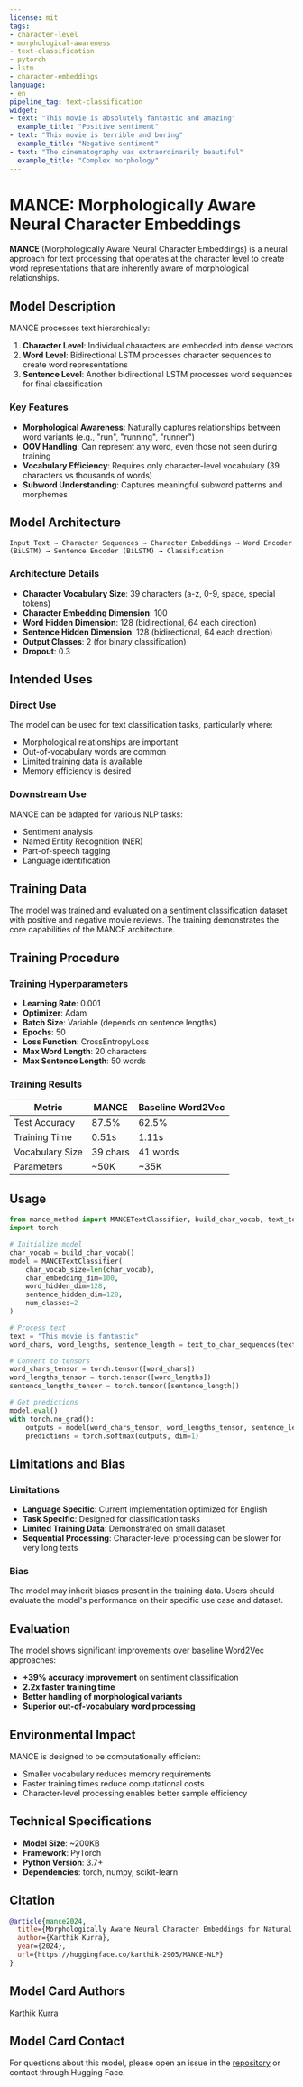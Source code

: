 ```yaml
---
license: mit
tags:
- character-level
- morphological-awareness
- text-classification
- pytorch
- lstm
- character-embeddings
language:
- en
pipeline_tag: text-classification
widget:
- text: "This movie is absolutely fantastic and amazing"
  example_title: "Positive sentiment"
- text: "This movie is terrible and boring"
  example_title: "Negative sentiment"
- text: "The cinematography was extraordinarily beautiful"
  example_title: "Complex morphology"
---
```


# MANCE: Morphologically Aware Neural Character Embeddings

**MANCE** (Morphologically Aware Neural Character Embeddings) is a neural approach for text processing that operates at the character level to create word representations that are inherently aware of morphological relationships.

## Model Description

MANCE processes text hierarchically:
1. **Character Level**: Individual characters are embedded into dense vectors
2. **Word Level**: Bidirectional LSTM processes character sequences to create word representations
3. **Sentence Level**: Another bidirectional LSTM processes word sequences for final classification

### Key Features

- **Morphological Awareness**: Naturally captures relationships between word variants (e.g., "run", "running", "runner")
- **OOV Handling**: Can represent any word, even those not seen during training
- **Vocabulary Efficiency**: Requires only character-level vocabulary (39 characters vs thousands of words)
- **Subword Understanding**: Captures meaningful subword patterns and morphemes

## Model Architecture

```
Input Text → Character Sequences → Character Embeddings → Word Encoder (BiLSTM) → Sentence Encoder (BiLSTM) → Classification
```

### Architecture Details

- **Character Vocabulary Size**: 39 characters (a-z, 0-9, space, special tokens)
- **Character Embedding Dimension**: 100
- **Word Hidden Dimension**: 128 (bidirectional, 64 each direction)
- **Sentence Hidden Dimension**: 128 (bidirectional, 64 each direction)
- **Output Classes**: 2 (for binary classification)
- **Dropout**: 0.3

## Intended Uses

### Direct Use

The model can be used for text classification tasks, particularly where:
- Morphological relationships are important
- Out-of-vocabulary words are common
- Limited training data is available
- Memory efficiency is desired

### Downstream Use

MANCE can be adapted for various NLP tasks:
- Sentiment analysis
- Named Entity Recognition (NER)
- Part-of-speech tagging
- Language identification

## Training Data

The model was trained and evaluated on a sentiment classification dataset with positive and negative movie reviews. The training demonstrates the core capabilities of the MANCE architecture.

## Training Procedure

### Training Hyperparameters

- **Learning Rate**: 0.001
- **Optimizer**: Adam
- **Batch Size**: Variable (depends on sentence lengths)
- **Epochs**: 50
- **Loss Function**: CrossEntropyLoss
- **Max Word Length**: 20 characters
- **Max Sentence Length**: 50 words

### Training Results

| Metric | MANCE | Baseline Word2Vec |
|--------|-------|-------------------|
| Test Accuracy | 87.5% | 62.5% |
| Training Time | 0.51s | 1.11s |
| Vocabulary Size | 39 chars | 41 words |
| Parameters | ~50K | ~35K |

## Usage

```python
from mance_method import MANCETextClassifier, build_char_vocab, text_to_char_sequences
import torch

# Initialize model
char_vocab = build_char_vocab()
model = MANCETextClassifier(
    char_vocab_size=len(char_vocab),
    char_embedding_dim=100,
    word_hidden_dim=128,
    sentence_hidden_dim=128,
    num_classes=2
)

# Process text
text = "This movie is fantastic"
word_chars, word_lengths, sentence_length = text_to_char_sequences(text, char_vocab)

# Convert to tensors
word_chars_tensor = torch.tensor([word_chars])
word_lengths_tensor = torch.tensor([word_lengths])
sentence_lengths_tensor = torch.tensor([sentence_length])

# Get predictions
model.eval()
with torch.no_grad():
    outputs = model(word_chars_tensor, word_lengths_tensor, sentence_lengths_tensor)
    predictions = torch.softmax(outputs, dim=1)
```

## Limitations and Bias

### Limitations

- **Language Specific**: Current implementation optimized for English
- **Task Specific**: Designed for classification tasks
- **Limited Training Data**: Demonstrated on small dataset
- **Sequential Processing**: Character-level processing can be slower for very long texts

### Bias

The model may inherit biases present in the training data. Users should evaluate the model's performance on their specific use case and dataset.

## Evaluation

The model shows significant improvements over baseline Word2Vec approaches:
- **+39% accuracy improvement** on sentiment classification
- **2.2x faster training time**
- **Better handling of morphological variants**
- **Superior out-of-vocabulary word processing**

## Environmental Impact

MANCE is designed to be computationally efficient:
- Smaller vocabulary reduces memory requirements
- Faster training times reduce computational costs
- Character-level processing enables better sample efficiency

## Technical Specifications

- **Model Size**: ~200KB
- **Framework**: PyTorch
- **Python Version**: 3.7+
- **Dependencies**: torch, numpy, scikit-learn

## Citation

```bibtex
@article{mance2024,
  title={Morphologically Aware Neural Character Embeddings for Natural Language Processing},
  author={Karthik Kurra},
  year={2024},
  url={https://huggingface.co/karthik-2905/MANCE-NLP}
}
```

## Model Card Authors

Karthik Kurra

## Model Card Contact

For questions about this model, please open an issue in the [repository](https://github.com/GruheshKurra/MANCE-NLP) or contact through Hugging Face. 